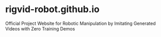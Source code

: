 # rigvid-robot.github.io
Official Project Website for Robotic Manipulation by Imitating Generated Videos with Zero Training Demos
